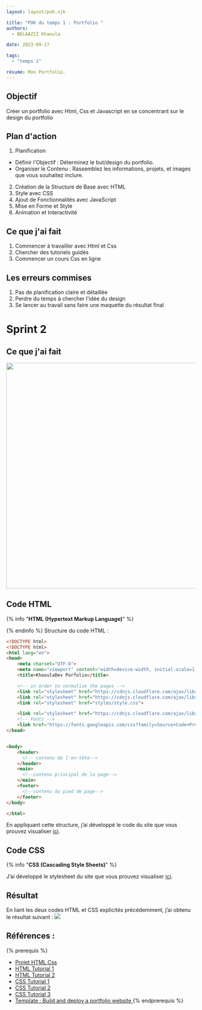 ```yaml
---
layout: layout/pok.njk

title: "POK du temps 1 : Portfolio "
authors:
  - BELAAZIZ Khaoula

date: 2023-09-17

tags: 
  - "temps 1"

résumé: Mon Portfolio.
---
```



## Objectif 
Créer un portfolio avec Html, Css et Javascript en se concentrant sur le design du portfolio

## Plan d'action
1. Planification
- Définir l'Objectif : Déterminez le but/design du portfolio.
- Organiser le Contenu : Rassemblez les informations, projets, et images que vous souhaitez inclure.
2. Création de la Structure de Base avec HTML
3. Style avec CSS
4. Ajout de Fonctionnalités avec JavaScript
5. Mise en Forme et Style
6. Animation et Interactivité

## Ce que j'ai fait
1. Commencer à travailler avec Html et Css
2. Chercher des tutoriels guidés
3. Commencer un cours Css en ligne

## Les erreurs commises 
1. Pas de planification claire et détaillée
2. Perdre du temps à chercher l'idée du design
3. Se lancer au travail sans faire une maquette du résultat final

# Sprint 2


## Ce que j'ai fait


<img src=".png"  width=600px>

## Code HTML
{% info "**HTML (Hypertext Markup Language)**" %}

{% endinfo %}
Structure du code HTML :
```html
<!DOCTYPE html>
<!DOCTYPE html>
<html lang="en">
<head>
    <meta charset="UTF-8">
    <meta name="viewport" content="width=device-width, initial-scale=1.0">
    <title>KhaoulaDev Porfolio</title>

    <!-- in order to normalize the pages -->
    <link rel="stylesheet" href="https://cdnjs.cloudflare.com/ajax/libs/normalize/7.0.0/normalize.min.css"> 
    <link rel="stylesheet" href="https://cdnjs.cloudflare.com/ajax/libs/font-awesome/5.11.2/css/all.css" integrity="sha256-46qynGAkLSFpVbEBog43gvNhfrOj+BmwXdxFgVK/Kvc=" crossorigin="anonymous" />  
    <link rel="stylesheet" href="styles/style.css">

    <link rel="stylesheet" href="https://cdnjs.cloudflare.com/ajax/libs/font-awesome/6.4.2/css/all.min.css" integrity="sha512-z3gLpd7yknf1YoNbCzqRKc4qyor8gaKU1qmn+CShxbuBusANI9QpRohGBreCFkKxLhei6S9CQXFEbbKuqLg0DA==" crossorigin="anonymous" referrerpolicy="no-referrer" />
    <!-- Fonts -->
    <link href="https://fonts.googleapis.com/css?family=Source+Code+Pro:400,900|Source+Sans+Pro:300,900&display=swap" rel="stylesheet">
</head>


<body>
    <header>
      <!-- contenu de l'en-tête-->
    </header>
    <main>
      <!--contenu principal de la page-->
    </main>
    <footer>
      <!--contenu du pied de page-->    
    </footer>
</body>

</html>
```
En appliquant cette structure, j’ai développé le code du site que vous prouvez visualiser [ici](https://github.com/KhaoulaBelaaziz/Portfolio-Html-Css/blob/main/index.html).

## Code CSS
{% info "**CSS (Cascading Style Sheets)**" %}

J’ai développé le stylesheet du site que vous prouvez visualiser [ici](https://github.com/KhaoulaBelaaziz/Portfolio-Html-Css/blob/main/Styles/style.css).

## Résultat
En liant les deux codes HTML et CSS explicités précédemment, j’ai obtenu le résultat suivant : 
<img src="site.png">

## Références : 
{% prerequis %}
-	[Projet HTML,Css](https://youtu.be/9mhyO-qf_nU?si=QEmIG04kaaFmV8rV)
- [HTML Tutorial 1](https://youtu.be/J-pO5UIqkBE?si=6oYzcvvrQqNZ8dqK)
- [HTML Tutorial 2](https://youtu.be/U7A-lOeILdU?si=PH9R_yM6Lo_7VMAo)
- [CSS Tutorial 1](https://youtu.be/czf0aHOayWg?si=If3LJ_BShte2pFrN)
- [CSS Tutorial 2](https://youtu.be/xpFNbKYzzfU?si=O0GVPeypsN8E4DJ2)
- [CSS Tutorial 3](https://youtu.be/HtYGgEuiG8o?si=lSI9nM0FFNUaLjfe)
- [Template : Build and deploy a portfolio website ](https://youtu.be/_xkSvufmjEs?si=0QYDhdelan53PqaC)
{% endprerequis %}

